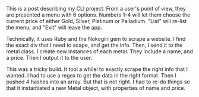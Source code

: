 This is a post describing my CLI project. From a user's point of view, they are presented a menu with 6 options. Numbers 1-4 will let them choose the current price of either Gold, Silver, Platinum or Palladium. "List" will re-list the menu, and "Exit" will leave the app.

Technically, it uses Ruby and the Nokogiri gem to scrape a website. I find the exact div that I need to scape, and get the info. Then, I send it to the metal class. I create new instances of each metal. They include a name, and a price. Then I output it to the user.

This was a tricky build. It tool a whilel to exactly scrape the right info that I wanted. I had to use a regex to get the data in the right format. Then I pushed 4 hashes into an array. But that is not right. I had to re-do things so that it instantiated a new Metal object, with properties of name and price.
